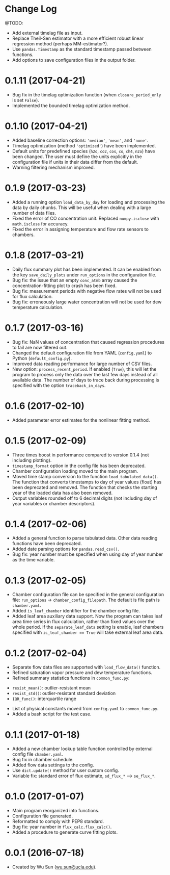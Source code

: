 # Change Log

@TODO:
- Add external timelag file as input.
- Replace Theil-Sen estimator with a more efficient robust linear regression method (perhaps MM-estimator?).
- Use `pandas.Timestamp` as the standard timestamp passed between functions.
- Add options to save configuration files in the output folder.

# 0.1.11 (2017-04-21)

- Bug fix in the timelag optimization function (when `closure_period_only` is set `False`).
- Implemented the bounded timelag optimization method.


# 0.1.10 (2017-04-21)

- Added baseline correction options: `'median'`, `'mean'`, and `'none'`.
- Timelag optimization (method `'optimized'`) have been implemented.
- Default units for predefined species (`h2o`, `co2`, `cos`, `co`, `ch4`, `n2o`) have been changed. The user must define the units explicitly in the configuration file if units in their data differ from the default.
- Warning filtering mechanism improved.

# 0.1.9 (2017-03-23)

- Added a running option `load_data_by_day` for loading and processing the data by daily chunks. This will be useful when dealing with a large number of data files.
- Fixed the error of CO concentration unit. Replaced `numpy.isclose` with `math.isclose` for accuracy.
- Fixed the error in assigning temperature and flow rate sensors to chambers.

# 0.1.8 (2017-03-21)

- Daily flux summary plot has been implemented. It can be enabled from the key `save_daily_plots` under `run_options` in the configuration file.
- Bug fix: the issue that an empty `conc_atmb` array caused the concentration-fitting plot to crash has been fixed.
- Bug fix: measurement periods with negative flow rates will not be used for flux calculation.
- Bug fix: erroneously large water concentration will not be used for dew temperature calculation.

# 0.1.7 (2017-03-16)

- Bug fix: NaN values of concentration that caused regression procedures to fail are now filtered out.
- Changed the default configuration file from YAML (`config.yaml`) to Python (`default_config.py`).
- Improved data reading performance for large number of CSV files.
- New option: `process_recent_period`. If enabled (`True`), this will let the program to process only the data over the last few days instead of all available data. The number of days to trace back during processing is specified with the option `traceback_in_days`.

# 0.1.6 (2017-02-10)

- Added parameter error estimates for the nonlinear fitting method.

# 0.1.5 (2017-02-09)

- Three times boost in performance compared to version 0.1.4 (not including plotting).
- `timestamp_format` option in the config file has been deprecated.
- Chamber configuration loading moved to the main program.
- Moved time stamp conversion to the function `load_tabulated_data()`. The function that converts timestamps to day of year values (float) has been deprecated and removed. The function that checks the starting year of the loaded data has also been removed.
- Output variables rounded off to 6 decimal digits (not including day of year variables or chamber descriptors).

# 0.1.4 (2017-02-06)

- Added a general function to parse tabulated data. Other data reading functions have been deprecated.
- Added date parsing options for `pandas.read_csv()`.
- Bug fix: year number must be specified when using day of year number as the time variable.

# 0.1.3 (2017-02-05)

- Chamber configuration file can be specified in the general configuration file: `run_options` -> `chamber_config_filepath`. The default is file path is `chamber.yaml`.
- Added `is_leaf_chamber` identifier for the chamber config file.
- Added leaf area auxiliary data support. Now the program can takes leaf area time series in flux calculation, rather than fixed values over the whole period. If the `separate_leaf_data` setting is enable, leaf chambers specified with `is_leaf_chamber == True` will take external leaf area data.

# 0.1.2 (2017-02-04)

- Separate flow data files are supported with `load_flow_data()` function.
- Refined saturation vapor pressure and dew temperature functions.
- Refined summary statistics functions in `common_func.py`:
 * `resist_mean()`: outlier-resistant mean
 * `resist_std()`: outlier-resistant standard deviation
 * `IQR_func()`: interquartile range
- List of physical constants moved from `config.yaml` to `common_func.py`.
- Added a bash script for the test case.

# 0.1.1 (2017-01-18)

- Added a new chamber lookup table function controlled by external config file `chamber.yaml`.
- Bug fix in chamber schedule.
- Added flow data settings to the config.
- Use `dict.update()` method for user custom config.
- Variable fix: standard error of flux estimate, `sd_flux_*` --> `se_flux_*`.

# 0.1.0 (2017-01-07)

- Main program reorganized into functions.
- Configuration file generated.
- Reformatted to comply with PEP8 standard.
- Bug fix: year number in `flux_calc.flux_calc()`.
- Added a procedure to generate curve fitting plots.

# 0.0.1 (2016-07-18)

- Created by Wu Sun (wu.sun@ucla.edu).
